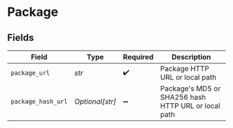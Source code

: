# Package


## Fields

| Field                                               | Type                                                | Required                                            | Description                                         |
| --------------------------------------------------- | --------------------------------------------------- | --------------------------------------------------- | --------------------------------------------------- |
| `package_url`                                       | *str*                                               | :heavy_check_mark:                                  | Package HTTP URL or local path                      |
| `package_hash_url`                                  | *Optional[str]*                                     | :heavy_minus_sign:                                  | Package's MD5 or SHA256 hash HTTP URL or local path |